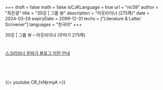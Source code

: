 +++
draft = false
math = false
isCJKLanguage = true
url = "m/39"
author = "최은광"
title = "30강 | 그룹 뷰"
description = "아웃라이너 (275쪽)"
date = 2024-03-29
expiryDate = 2099-12-31
techs = ["Literature & Latte/ Scrivener"]
languages = "한국어"
+++

30강 | 그룹 뷰 – 아웃라이너 (무따기 275쪽)

<!--more--> 

#

[스크리브너 무따기 블로그 이전 안내](../../docs/scrivener/newsroom/scrivener-notice-01/)

<br>

<script async src="https://pagead2.googlesyndication.com/pagead/js/adsbygoogle.js?client=ca-pub-2618164900782657"
     crossorigin="anonymous"></script>
<ins class="adsbygoogle"
     style="display:block"
     data-ad-format="autorelaxed"
     data-ad-client="ca-pub-2618164900782657"
     data-ad-slot="3789799679"></ins>
<script>
     (adsbygoogle = window.adsbygoogle || []).push({});
</script>

<br>

{{< youtube CR_fxNjrmyA >}}

#